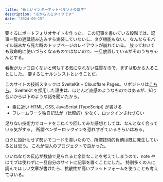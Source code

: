 ```yaml
---
title: "新しいインターネットペルソナの誕生"
description: "形から入るタイプです"
date: "2024-09-15"
---
```


要するにポートフォリオサイトを作った。
この記事を書いている段階では、記事一覧の遅延読み込みすら実装していないし、タグ機能もない。
なんならモバイル端末から見た時のトップページのレイアウトが崩れている。
放っておいても致命的に使いづらくなるものではないので、一旦放置しているがそのうちちゃんとする。

看板がカッコ良くないと何もする気になれない性質なので、まずは形から入ることにした。
要するにナルシシストということだ。

このサイトの技術スタックは SvelteKit + Cloudflare Pages。リポジトリは[こちら](https://github.com/peaksvndvalleys/pav_works)。
SvelteKit を採用した理由は、ほとんど直感のようなものではあるが、知り合いから以下のような話を聞いたから。

* 素に近い HTML, CSS, JavaScript (TypeScript) が書ける
* フレームワーク独自記法が（比較的）少なく、ロックインされづらい

足りない技術力でコードをこねくり回してみた感想としては、なんとなく合っている気がする。
所謂ベンダーロックインを恐れすぎているきらいはある。

ロクに設計もせず勢いでコードを書いたので、所謂技術的負債は既に発生しているとは思う。
これが個人のプロジェクトで良かった。

いいねなどの反応が数値で見られると余計なことを考えてしまうので、note やはてブは使わずに一旦自分のサイトに記事を置くことにした。
特別多くの人に読んでほしい文章が書けたら、拡散性が高いプラットフォームを使うことも考えてはいる。